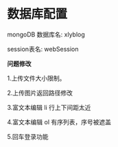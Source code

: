 # 数据库配置
mongoDB 数据库名: xlyblog

session表名: webSession

**问题修改**

1.上传文件大小限制。

2.上传图片返回路径修改

3.富文本编辑 li 行上下间距太近

4.富文本编辑 ol 有序列表，序号被遮盖

5.回车登录功能
